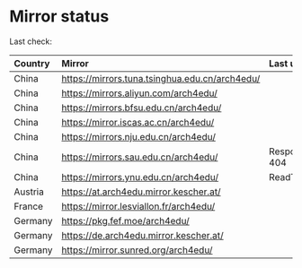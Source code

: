 <script src="./time.js"></script>
# Mirror status
Last check: <script type="text/javascript">localize(1691057901.3069854);</script>

|Country|Mirror|Last update|
|:------|:-----|:----------|
|China|https://mirrors.tuna.tsinghua.edu.cn/arch4edu/|<script type="text/javascript">localize(1691002508);</script>|
|China|https://mirrors.aliyun.com/arch4edu/|<script type="text/javascript">localize(1690957763);</script>|
|China|https://mirrors.bfsu.edu.cn/arch4edu/|<script type="text/javascript">localize(1691002508);</script>|
|China|https://mirror.iscas.ac.cn/arch4edu/|<script type="text/javascript">localize(1691002508);</script>|
|China|https://mirrors.nju.edu.cn/arch4edu/|<script type="text/javascript">localize(1690957763);</script>|
|China|https://mirrors.sau.edu.cn/arch4edu/|Response 404|
|China|https://mirrors.ynu.edu.cn/arch4edu/|ReadTimeout|
|Austria|https://at.arch4edu.mirror.kescher.at/|<script type="text/javascript">localize(1691002508);</script>|
|France|https://mirror.lesviallon.fr/arch4edu/|<script type="text/javascript">localize(1689402753);</script>|
|Germany|https://pkg.fef.moe/arch4edu/|<script type="text/javascript">localize(1691002508);</script>|
|Germany|https://de.arch4edu.mirror.kescher.at/|<script type="text/javascript">localize(1691002508);</script>|
|Germany|https://mirror.sunred.org/arch4edu/|<script type="text/javascript">localize(1691002508);</script>|

<script src="./tablefilter/tablefilter.js"></script>
<script src="./table.js"></script>